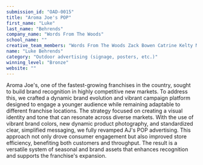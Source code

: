 ```yaml
---
submission_id: "OAD-0015"
title: "Aroma Joe's POP"
first_name: "Luke"
last_name: "Behrends"
company_name: "Words From The Woods"
school_name: ""
creative_team_members: "Words From The Woods Zack Bowen Catrine Kelty Mat Thorne Jeff Griecci James Ledue Max Armstrong Maine Studio Works"
name: "Luke Behrends"
category: "Outdoor advertising (signage, posters, etc.)"
winning_level: "Bronze"
website: ""
---
```


Aroma Joe's, one of the fastest-growing franchises in the country, sought to build brand recognition in highly competitive new markets. To address this, we crafted a dynamic brand evolution and vibrant campaign platform designed to engage a younger audience while remaining adaptable to different franchise locations. The strategy focused on creating a visual identity and tone that can resonate across diverse markets. With the use of vibrant brand colors, new dynamic product photography, and standardized clear, simplified messaging, we fully revamped AJ's POP advertising. This approach not only drove consumer engagement but also improved store efficiency, benefiting both customers and throughput. The result is a versatile system of seasonal and brand assets that enhances recognition and supports the franchise's expansion.
